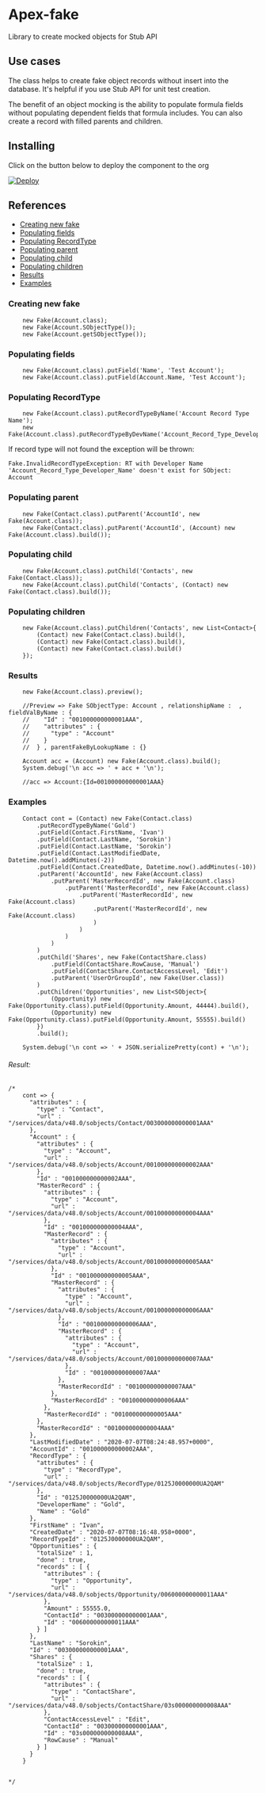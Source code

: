 # Apex-fake
Library to create mocked objects for Stub API

## Use cases
The class helps to create fake object records without insert into the database.
It's helpful if you use Stub API for unit test creation.

The benefit of an object mocking is the ability to populate formula fields without 
populating dependent fields that formula includes. You can also create a record with 
filled parents and children.

## Installing

Click on the button below to deploy the component to the org  

[![Deploy](https://raw.githubusercontent.com/afawcett/githubsfdeploy/master/deploy.png)](https://githubsfdeploy.herokuapp.com)

## References
- [Creating new fake](#Creating-new-fake)  
- [Populating fields](#Populating-fields)  
- [Populating RecordType](#Populating-RecordType)  
- [Populating parent](#Populating-parent)  
- [Populating child](#Populating-child)  
- [Populating children](#Populating-children)  
- [Results](#Results)  
- [Examples](#Examples)



### Creating new fake
```apex
    new Fake(Account.class);
    new Fake(Account.SObjectType());
    new Fake(Account.getSObjectType());
```


### Populating fields 
```apex
    new Fake(Account.class).putField('Name', 'Test Account');
    new Fake(Account.class).putField(Account.Name, 'Test Account');
```


### Populating RecordType
```apexpex
    new Fake(Account.class).putRecordTypeByName('Account Record Type Name');
    new Fake(Account.class).putRecordTypeByDevName('Account_Record_Type_Developer_Name');

```
If record type will not found the exception will be thrown:
```
Fake.InvalidRecordTypeException: RT with Developer Name 'Account_Record_Type_Developer_Name' doesn't exist for SObject: Account
```
### Populating parent
```apex
    new Fake(Contact.class).putParent('AccountId', new Fake(Account.class));
    new Fake(Contact.class).putParent('AccountId', (Account) new Fake(Account.class).build());

```

### Populating child
```apex
    new Fake(Account.class).putChild('Contacts', new Fake(Contact.class));
    new Fake(Account.class).putChild('Contacts', (Contact) new Fake(Contact.class).build());
```

### Populating children
```apex
    new Fake(Account.class).putChildren('Contacts', new List<Contact>{
        (Contact) new Fake(Contact.class).build(),
        (Contact) new Fake(Contact.class).build(),
        (Contact) new Fake(Contact.class).build()
    });
```
### Results
```apex
    new Fake(Account.class).preview();

    //Preview => Fake SObjectType: Account , relationshipName :  , fieldValByName : {
    //    "Id" : "001000000000001AAA",
    //    "attributes" : {
    //      "type" : "Account"
    //    }
    //  } , parentFakeByLookupName : {}

    Account acc = (Account) new Fake(Account.class).build();
    System.debug('\n acc => ' + acc + '\n');

    //acc => Account:{Id=001000000000001AAA}

```

### Examples

```apex
    Contact cont = (Contact) new Fake(Contact.class)
    	.putRecordTypeByName('Gold')
    	.putField(Contact.FirstName, 'Ivan')
    	.putField(Contact.LastName, 'Sorokin')
    	.putField(Contact.LastName, 'Sorokin')
    	.putField(Contact.LastModifiedDate, Datetime.now().addMinutes(-2))
    	.putField(Contact.CreatedDate, Datetime.now().addMinutes(-10))
    	.putParent('AccountId', new Fake(Account.class)
    		.putParent('MasterRecordId', new Fake(Account.class)
    			.putParent('MasterRecordId', new Fake(Account.class)
    				.putParent('MasterRecordId', new Fake(Account.class)
    					.putParent('MasterRecordId', new Fake(Account.class)
    					)
    				)
    			)
    		)
    	)
    	.putChild('Shares', new Fake(ContactShare.class)
    		.putField(ContactShare.RowCause, 'Manual')
    		.putField(ContactShare.ContactAccessLevel, 'Edit')
    		.putParent('UserOrGroupId', new Fake(User.class))
    	)
    	.putChildren('Opportunities', new List<SObject>{
    		(Opportunity) new Fake(Opportunity.class).putField(Opportunity.Amount, 44444).build(),
    		(Opportunity) new Fake(Opportunity.class).putField(Opportunity.Amount, 55555).build()
    	})
    	.build();
    
    System.debug('\n cont => ' + JSON.serializePretty(cont) + '\n');
```
###### Result:
```apex
/* 
    cont => {
      "attributes" : {
        "type" : "Contact",
        "url" : "/services/data/v48.0/sobjects/Contact/003000000000001AAA"
      },
      "Account" : {
        "attributes" : {
          "type" : "Account",
          "url" : "/services/data/v48.0/sobjects/Account/001000000000002AAA"
        },
        "Id" : "001000000000002AAA",
        "MasterRecord" : {
          "attributes" : {
            "type" : "Account",
            "url" : "/services/data/v48.0/sobjects/Account/001000000000004AAA"
          },
          "Id" : "001000000000004AAA",
          "MasterRecord" : {
            "attributes" : {
              "type" : "Account",
              "url" : "/services/data/v48.0/sobjects/Account/001000000000005AAA"
            },
            "Id" : "001000000000005AAA",
            "MasterRecord" : {
              "attributes" : {
                "type" : "Account",
                "url" : "/services/data/v48.0/sobjects/Account/001000000000006AAA"
              },
              "Id" : "001000000000006AAA",
              "MasterRecord" : {
                "attributes" : {
                  "type" : "Account",
                  "url" : "/services/data/v48.0/sobjects/Account/001000000000007AAA"
                },
                "Id" : "001000000000007AAA"
              },
              "MasterRecordId" : "001000000000007AAA"
            },
            "MasterRecordId" : "001000000000006AAA"
          },
          "MasterRecordId" : "001000000000005AAA"
        },
        "MasterRecordId" : "001000000000004AAA"
      },
      "LastModifiedDate" : "2020-07-07T08:24:48.957+0000",
      "AccountId" : "001000000000002AAA",
      "RecordType" : {
        "attributes" : {
          "type" : "RecordType",
          "url" : "/services/data/v48.0/sobjects/RecordType/0125J0000000UA2QAM"
        },
        "Id" : "0125J0000000UA2QAM",
        "DeveloperName" : "Gold",
        "Name" : "Gold"
      },
      "FirstName" : "Ivan",
      "CreatedDate" : "2020-07-07T08:16:48.958+0000",
      "RecordTypeId" : "0125J0000000UA2QAM",
      "Opportunities" : {
        "totalSize" : 1,
        "done" : true,
        "records" : [ {
          "attributes" : {
            "type" : "Opportunity",
            "url" : "/services/data/v48.0/sobjects/Opportunity/006000000000011AAA"
          },
          "Amount" : 55555.0,
          "ContactId" : "003000000000001AAA",
          "Id" : "006000000000011AAA"
        } ]
      },
      "LastName" : "Sorokin",
      "Id" : "003000000000001AAA",
      "Shares" : {
        "totalSize" : 1,
        "done" : true,
        "records" : [ {
          "attributes" : {
            "type" : "ContactShare",
            "url" : "/services/data/v48.0/sobjects/ContactShare/03s000000000008AAA"
          },
          "ContactAccessLevel" : "Edit",
          "ContactId" : "003000000000001AAA",
          "Id" : "03s000000000008AAA",
          "RowCause" : "Manual"
        } ]
      }
    }
    

*/

```
